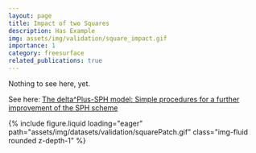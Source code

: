 ```yaml
---
layout: page
title: Impact of two Squares
description: Has Example
img: assets/img/validation/square_impact.gif
importance: 1
category: freesurface
related_publications: true
---
```


Nothing to see here, yet.

See here: [The delta^Plus-SPH model: Simple procedures for a further improvement of the SPH scheme](https://www.sciencedirect.com/science/article/pii/S0045782516309112)


{% include figure.liquid loading="eager" path="assets/img/datasets/validation/squarePatch.gif" class="img-fluid rounded z-depth-1" %}
